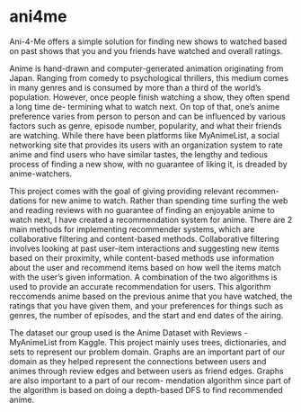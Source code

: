 # ani4me
Ani-4-Me offers a simple solution for finding new shows to watched based on past shows that you and you friends have watched and overall ratings.

Anime is hand-drawn and computer-generated animation originating from Japan. Ranging from comedy to psychological thrillers, this medium comes in many genres and is consumed by more than a third of the world’s population. However, once people finish watching a show, they often spend a long time de- termining what to watch next. On top of that, one’s anime preference varies from person to person and can be influenced by various factors such as genre, episode number, popularity, and what their friends are watching. While there have been platforms like MyAnimeList, a social networking site that provides its users with an organization system to rate anime and find users who have similar tastes, the lengthy and tedious process of finding a new show, with no guarantee of liking it, is dreaded by anime-watchers.

This project comes with the goal of giving providing relevant recommen- dations for new anime to watch. Rather than spending time surfing the web and reading reviews with no guarantee of finding an enjoyable anime to watch next, I have created a recommendation system for anime. There are 2 main methods for implementing recommender systems, which are collaborative filtering and content-based methods. Collaborative filtering involves looking at past user-item interactions and suggesting new items based on their proximity, while content-based methods use information about the user and recommend items based on how well the items match with the user’s given information. A combination of the two algorithms is used to provide an accurate recommendation for users. This algorithm reccomends anime based on the previous anime that you have watched, the ratings that you have given them, and your preferences for things such as genres, the number of episodes, and the start and end dates of the airing.

The dataset our group used is the Anime Dataset with Reviews - MyAnimeList from Kaggle. This project mainly uses trees, dictionaries, and sets to represent our problem domain. Graphs are an important part of our domain as they helped represent the connections between users and animes through review edges and between users as friend edges. Graphs are also important to a part of our recom- mendation algorithm since part of the algorithm is based on doing a depth-based DFS to find recommended anime.
